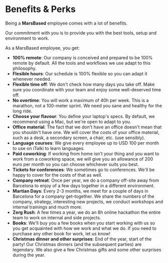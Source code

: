 # Benefits & Perks

Being a __MarsBased__ employee comes with a lot of benefits.

Our commitment with you is to provide you with the best tools, setup and environment to work.

As a MarsBased employee, you get:

* __100% remote__: Our company is conceived and prepared to be 100% remote by default. All the tools and workflows we use adapt to this philosophy.
* __Flesible hours__: Our schedule is 100% flexible so you can adapt it whenever needed.
* __Flexible time off__: We don't check how many days you take off. Make sure you coordinate with your team and enjoy some well-deserved time off.
* __No overtime__: You will work a maximum of 40h per week. This is a marathon, not a 100-meter sprint. We need you sane and healthy for the long ride.
* __Choose your flavour__: You define your laptop's specs. By default, we recommend using a Mac, but we're open to adapt to you.
* __Office material__: The fact that we don't have an office doesn't mean that you shouldn't have one. We will cover the costs of your office material, such as a desk, a secondary screen, a chair, etc. (use sensibly).
* __Language courses__: We give every employee up to USD 100 per month to use on iTalki to learn languages.
* __Paid coworking__: If working from home isn't your thing and you want to work from a coworking space, we will give you an allowance of 200 euro per month so you can choose whichever suits you best.
* __Tickets for conferences__: We sometimes go to conferences. We'll be happy to cover for the costs of that as well.
* __Company retreat__: Once per year, we do a company off-site away from Barcelona to enjoy of a few days together in a different environment.
* __Martian Days__: Every 2-3 months, we meet for a couple of days in Barcelona for a company get-together. We share the numbers of the company, strategy, interesting new projects, we conduct workshops and internal trainings and much more.
* __Zerg Rush__: A few times a year, we do an 8h online hackathon the entire team to work on internal and side projects.
* __Books__: We'll buy you a few books when you start working with us so you get acquainted with how we work and what we do. If you need to purchase any other book for work, let us know!
* __Christmas dinner and other surprises__: End of the year, start of the party! Our Christmas dinners (and the subsequent parties) are legendary. We also give a few Christmas gifts and some other surprises during the year.




